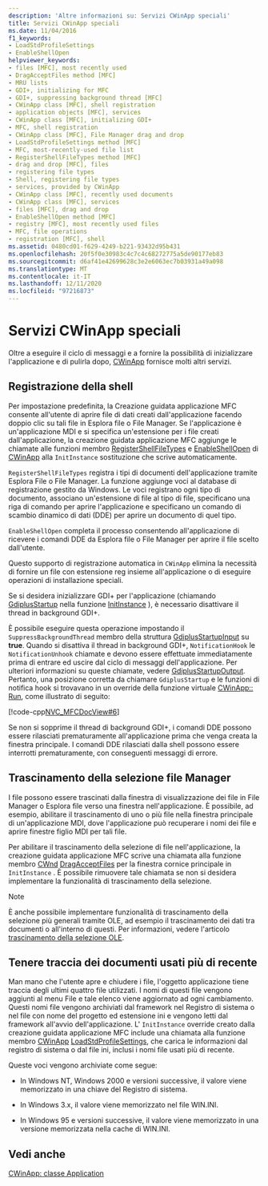 ```yaml
---
description: 'Altre informazioni su: Servizi CWinApp speciali'
title: Servizi CWinApp speciali
ms.date: 11/04/2016
f1_keywords:
- LoadStdProfileSettings
- EnableShellOpen
helpviewer_keywords:
- files [MFC], most recently used
- DragAcceptFiles method [MFC]
- MRU lists
- GDI+, initializing for MFC
- GDI+, suppressing background thread [MFC]
- CWinApp class [MFC], shell registration
- application objects [MFC], services
- CWinApp class [MFC], initializing GDI+
- MFC, shell registration
- CWinApp class [MFC], File Manager drag and drop
- LoadStdProfileSettings method [MFC]
- MFC, most-recently-used file list
- RegisterShellFileTypes method [MFC]
- drag and drop [MFC], files
- registering file types
- Shell, registering file types
- services, provided by CWinApp
- CWinApp class [MFC], recently used documents
- CWinApp class [MFC], services
- files [MFC], drag and drop
- EnableShellOpen method [MFC]
- registry [MFC], most recently used files
- MFC, file operations
- registration [MFC], shell
ms.assetid: 0480cd01-f629-4249-b221-93432d95b431
ms.openlocfilehash: 20f5f0e30983c4c7c4c68272775a5de90177eb83
ms.sourcegitcommit: d6af41e42699628c3e2e6063ec7b03931a49a098
ms.translationtype: MT
ms.contentlocale: it-IT
ms.lasthandoff: 12/11/2020
ms.locfileid: "97216873"
---
```

# <a name="special-cwinapp-services"></a>Servizi CWinApp speciali

Oltre a eseguire il ciclo di messaggi e a fornire la possibilità di inizializzare l'applicazione e di pulirla dopo, [CWinApp](../mfc/reference/cwinapp-class.md) fornisce molti altri servizi.

## <a name="shell-registration"></a><a name="_core_shell_registration"></a> Registrazione della shell

Per impostazione predefinita, la Creazione guidata applicazione MFC consente all'utente di aprire file di dati creati dall'applicazione facendo doppio clic su tali file in Esplora file o File Manager. Se l'applicazione è un'applicazione MDI e si specifica un'estensione per i file creati dall'applicazione, la creazione guidata applicazione MFC aggiunge le chiamate alle funzioni membro [RegisterShellFileTypes](../mfc/reference/cwinapp-class.md#registershellfiletypes) e [EnableShellOpen](../mfc/reference/cwinapp-class.md#enableshellopen) di [CWinApp](../mfc/reference/cwinapp-class.md) alla `InitInstance` sostituzione che scrive automaticamente.

`RegisterShellFileTypes` registra i tipi di documenti dell'applicazione tramite Esplora File o File Manager. La funzione aggiunge voci al database di registrazione gestito da Windows. Le voci registrano ogni tipo di documento, associano un'estensione di file al tipo di file, specificano una riga di comando per aprire l'applicazione e specificano un comando di scambio dinamico di dati (DDE) per aprire un documento di quel tipo.

`EnableShellOpen` completa il processo consentendo all'applicazione di ricevere i comandi DDE da Esplora file o File Manager per aprire il file scelto dall'utente.

Questo supporto di registrazione automatica in `CWinApp` elimina la necessità di fornire un file con estensione reg insieme all'applicazione o di eseguire operazioni di installazione speciali.

Se si desidera inizializzare GDI+ per l'applicazione (chiamando [GdiplusStartup](/windows/win32/api/gdiplusinit/nf-gdiplusinit-gdiplusstartup) nella funzione [InitInstance](../mfc/reference/cwinapp-class.md#initinstance) ), è necessario disattivare il thread in background GDI+.

È possibile eseguire questa operazione impostando il `SuppressBackgroundThread` membro della struttura [GdiplusStartupInput](/windows/win32/api/gdiplusinit/ns-gdiplusinit-gdiplusstartupinput) su **true**. Quando si disattiva il thread in background GDI+, `NotificationHook` le `NotificationUnhook` chiamate e devono essere effettuate immediatamente prima di entrare ed uscire dal ciclo di messaggi dell'applicazione. Per ulteriori informazioni su queste chiamate, vedere [GdiplusStartupOutput](/windows/win32/api/gdiplusinit/ns-gdiplusinit-gdiplusstartupoutput). Pertanto, una posizione corretta da chiamare `GdiplusStartup` e le funzioni di notifica hook si trovavano in un override della funzione virtuale [CWinApp:: Run](../mfc/reference/cwinapp-class.md#run), come illustrato di seguito:

[!code-cpp[NVC_MFCDocView#6](../mfc/codesnippet/cpp/special-cwinapp-services_1.cpp)]

Se non si sopprime il thread di background GDI+, i comandi DDE possono essere rilasciati prematuramente all'applicazione prima che venga creata la finestra principale. I comandi DDE rilasciati dalla shell possono essere interrotti prematuramente, con conseguenti messaggi di errore.

## <a name="file-manager-drag-and-drop"></a><a name="_core_file_manager_drag_and_drop"></a> Trascinamento della selezione file Manager

I file possono essere trascinati dalla finestra di visualizzazione dei file in File Manager o Esplora file verso una finestra nell'applicazione. È possibile, ad esempio, abilitare il trascinamento di uno o più file nella finestra principale di un'applicazione MDI, dove l'applicazione può recuperare i nomi dei file e aprire finestre figlio MDI per tali file.

Per abilitare il trascinamento della selezione di file nell'applicazione, la creazione guidata applicazione MFC scrive una chiamata alla funzione membro [CWnd](../mfc/reference/cwnd-class.md) [DragAcceptFiles](../mfc/reference/cwnd-class.md#dragacceptfiles) per la finestra cornice principale in `InitInstance` . È possibile rimuovere tale chiamata se non si desidera implementare la funzionalità di trascinamento della selezione.

> [!NOTE]
> È anche possibile implementare funzionalità di trascinamento della selezione più generali tramite OLE, ad esempio il trascinamento dei dati tra documenti o all'interno di questi. Per informazioni, vedere l'articolo [trascinamento della selezione OLE](../mfc/drag-and-drop-ole.md).

## <a name="keeping-track-of-the-most-recently-used-documents"></a><a name="_core_keeping_track_of_the_most_recently_used_documents"></a> Tenere traccia dei documenti usati più di recente

Man mano che l'utente apre e chiudere i file, l'oggetto applicazione tiene traccia degli ultimi quattro file utilizzati. I nomi di questi file vengono aggiunti al menu File e tale elenco viene aggiornato ad ogni cambiamento. Questi nomi file vengono archiviati dal framework nel Registro di sistema o nel file con nome del progetto ed estensione ini e vengono letti dal framework all'avvio dell'applicazione. L' `InitInstance` override creato dalla creazione guidata applicazione MFC include una chiamata alla funzione membro [CWinApp](../mfc/reference/cwinapp-class.md) [LoadStdProfileSettings](../mfc/reference/cwinapp-class.md#loadstdprofilesettings), che carica le informazioni dal registro di sistema o dal file ini, inclusi i nomi file usati più di recente.

Queste voci vengono archiviate come segue:

- In Windows NT, Windows 2000 e versioni successive, il valore viene memorizzato in una chiave del Registro di sistema.

- In Windows 3.x, il valore viene memorizzato nel file WIN.INI.

- In Windows 95 e versioni successive, il valore viene memorizzato in una versione memorizzata nella cache di WIN.INI.

## <a name="see-also"></a>Vedi anche

[CWinApp: classe Application](../mfc/cwinapp-the-application-class.md)

